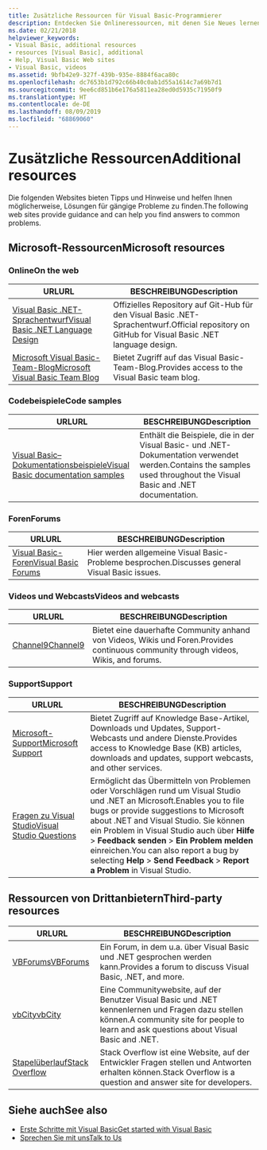 ```yaml
---
title: Zusätzliche Ressourcen für Visual Basic-Programmierer
description: Entdecken Sie Onlineressourcen, mit denen Sie Neues lernen, Fragen stellen und mehr Informationen zu Visual Basic erhalten können.
ms.date: 02/21/2018
helpviewer_keywords:
- Visual Basic, additional resources
- resources [Visual Basic], additional
- Help, Visual Basic Web sites
- Visual Basic, videos
ms.assetid: 9bfb42e9-327f-439b-935e-8884f6aca80c
ms.openlocfilehash: dc7653b1d792c66b40c0ab1d55a1614c7a69b7d1
ms.sourcegitcommit: 9ee6cd851b6e176a5811ea28ed0d5935c71950f9
ms.translationtype: HT
ms.contentlocale: de-DE
ms.lasthandoff: 08/09/2019
ms.locfileid: "68869060"
---
```

# <a name="additional-resources"></a><span data-ttu-id="1721d-103">Zusätzliche Ressourcen</span><span class="sxs-lookup"><span data-stu-id="1721d-103">Additional resources</span></span>

<span data-ttu-id="1721d-104">Die folgenden Websites bieten Tipps und Hinweise und helfen Ihnen möglicherweise, Lösungen für gängige Probleme zu finden.</span><span class="sxs-lookup"><span data-stu-id="1721d-104">The following web sites provide guidance and can help you find answers to common problems.</span></span>

## <a name="microsoft-resources"></a><span data-ttu-id="1721d-105">Microsoft-Ressourcen</span><span class="sxs-lookup"><span data-stu-id="1721d-105">Microsoft resources</span></span>

### <a name="on-the-web"></a><span data-ttu-id="1721d-106">Online</span><span class="sxs-lookup"><span data-stu-id="1721d-106">On the web</span></span>

|<span data-ttu-id="1721d-107">URL</span><span class="sxs-lookup"><span data-stu-id="1721d-107">URL</span></span>|<span data-ttu-id="1721d-108">BESCHREIBUNG</span><span class="sxs-lookup"><span data-stu-id="1721d-108">Description</span></span>|
|----------|----------------|
|[<span data-ttu-id="1721d-109">Visual Basic .NET-Sprachentwurf</span><span class="sxs-lookup"><span data-stu-id="1721d-109">Visual Basic .NET Language Design</span></span>](https://github.com/dotnet/vblang)|<span data-ttu-id="1721d-110">Offizielles Repository auf Git-Hub für den Visual Basic .NET-Sprachentwurf.</span><span class="sxs-lookup"><span data-stu-id="1721d-110">Official repository on GitHub for Visual Basic .NET language design.</span></span>|
|[<span data-ttu-id="1721d-111">Microsoft Visual Basic-Team-Blog</span><span class="sxs-lookup"><span data-stu-id="1721d-111">Microsoft Visual Basic Team Blog</span></span>](https://devblogs.microsoft.com/vbteam/)|<span data-ttu-id="1721d-112">Bietet Zugriff auf das Visual Basic-Team-Blog.</span><span class="sxs-lookup"><span data-stu-id="1721d-112">Provides access to the Visual Basic team blog.</span></span>|

### <a name="code-samples"></a><span data-ttu-id="1721d-113">Codebeispiele</span><span class="sxs-lookup"><span data-stu-id="1721d-113">Code samples</span></span>

|<span data-ttu-id="1721d-114">URL</span><span class="sxs-lookup"><span data-stu-id="1721d-114">URL</span></span>|<span data-ttu-id="1721d-115">BESCHREIBUNG</span><span class="sxs-lookup"><span data-stu-id="1721d-115">Description</span></span>|
|----------|----------------|
|[<span data-ttu-id="1721d-116">Visual Basic– Dokumentationsbeispiele</span><span class="sxs-lookup"><span data-stu-id="1721d-116">Visual Basic documentation samples</span></span>](https://github.com/dotnet/samples/tree/master/snippets/visualbasic)|<span data-ttu-id="1721d-117">Enthält die Beispiele, die in der Visual Basic- und .NET-Dokumentation verwendet werden.</span><span class="sxs-lookup"><span data-stu-id="1721d-117">Contains the samples used throughout the Visual Basic and .NET documentation.</span></span>|

### <a name="forums"></a><span data-ttu-id="1721d-118">Foren</span><span class="sxs-lookup"><span data-stu-id="1721d-118">Forums</span></span>

|<span data-ttu-id="1721d-119">URL</span><span class="sxs-lookup"><span data-stu-id="1721d-119">URL</span></span>|<span data-ttu-id="1721d-120">BESCHREIBUNG</span><span class="sxs-lookup"><span data-stu-id="1721d-120">Description</span></span>|
|----------|----------------|
|[<span data-ttu-id="1721d-121">Visual Basic-Foren</span><span class="sxs-lookup"><span data-stu-id="1721d-121">Visual Basic Forums</span></span>](https://social.msdn.microsoft.com/Forums/vstudio/home?forum=vbgeneral)|<span data-ttu-id="1721d-122">Hier werden allgemeine Visual Basic-Probleme besprochen.</span><span class="sxs-lookup"><span data-stu-id="1721d-122">Discusses general Visual Basic issues.</span></span>|

### <a name="videos-and-webcasts"></a><span data-ttu-id="1721d-123">Videos und Webcasts</span><span class="sxs-lookup"><span data-stu-id="1721d-123">Videos and webcasts</span></span>

|<span data-ttu-id="1721d-124">URL</span><span class="sxs-lookup"><span data-stu-id="1721d-124">URL</span></span>|<span data-ttu-id="1721d-125">BESCHREIBUNG</span><span class="sxs-lookup"><span data-stu-id="1721d-125">Description</span></span>|
|----------|----------------|
|[<span data-ttu-id="1721d-126">Channel9</span><span class="sxs-lookup"><span data-stu-id="1721d-126">Channel9</span></span>](https://channel9.msdn.com/)|<span data-ttu-id="1721d-127">Bietet eine dauerhafte Community anhand von Videos, Wikis und Foren.</span><span class="sxs-lookup"><span data-stu-id="1721d-127">Provides continuous community through videos, Wikis, and forums.</span></span>|

### <a name="support"></a><span data-ttu-id="1721d-128">Support</span><span class="sxs-lookup"><span data-stu-id="1721d-128">Support</span></span>

|<span data-ttu-id="1721d-129">URL</span><span class="sxs-lookup"><span data-stu-id="1721d-129">URL</span></span>|<span data-ttu-id="1721d-130">BESCHREIBUNG</span><span class="sxs-lookup"><span data-stu-id="1721d-130">Description</span></span>|
|----------|----------------|
|[<span data-ttu-id="1721d-131">Microsoft-Support</span><span class="sxs-lookup"><span data-stu-id="1721d-131">Microsoft Support</span></span>](https://support.microsoft.com)|<span data-ttu-id="1721d-132">Bietet Zugriff auf Knowledge Base-Artikel, Downloads und Updates, Support-Webcasts und andere Dienste.</span><span class="sxs-lookup"><span data-stu-id="1721d-132">Provides access to Knowledge Base (KB) articles, downloads and updates, support webcasts, and other services.</span></span>|
|[<span data-ttu-id="1721d-133">Fragen zu Visual Studio</span><span class="sxs-lookup"><span data-stu-id="1721d-133">Visual Studio Questions</span></span>](https://developercommunity.visualstudio.com)|<span data-ttu-id="1721d-134">Ermöglicht das Übermitteln von Problemen oder Vorschlägen rund um Visual Studio und .NET an Microsoft.</span><span class="sxs-lookup"><span data-stu-id="1721d-134">Enables you to file bugs or provide suggestions to Microsoft about .NET and Visual Studio.</span></span> <span data-ttu-id="1721d-135">Sie können ein Problem in Visual Studio auch über **Hilfe** > **Feedback senden** > **Ein Problem melden** einreichen.</span><span class="sxs-lookup"><span data-stu-id="1721d-135">You can also report a bug by selecting **Help** > **Send Feedback** > **Report a Problem** in Visual Studio.</span></span>|

## <a name="third-party-resources"></a><span data-ttu-id="1721d-136">Ressourcen von Drittanbietern</span><span class="sxs-lookup"><span data-stu-id="1721d-136">Third-party resources</span></span>

|<span data-ttu-id="1721d-137">URL</span><span class="sxs-lookup"><span data-stu-id="1721d-137">URL</span></span>|<span data-ttu-id="1721d-138">BESCHREIBUNG</span><span class="sxs-lookup"><span data-stu-id="1721d-138">Description</span></span>|
|----------|----------------|
|[<span data-ttu-id="1721d-139">VBForums</span><span class="sxs-lookup"><span data-stu-id="1721d-139">VBForums</span></span>](http://www.vbforums.com/)|<span data-ttu-id="1721d-140">Ein Forum, in dem u.a. über Visual Basic und .NET gesprochen werden kann.</span><span class="sxs-lookup"><span data-stu-id="1721d-140">Provides a forum to discuss Visual Basic, .NET, and more.</span></span>|
|[<span data-ttu-id="1721d-141">vbCity</span><span class="sxs-lookup"><span data-stu-id="1721d-141">vbCity</span></span>](http://vbcity.com/)|<span data-ttu-id="1721d-142">Eine Communitywebsite, auf der Benutzer Visual Basic und .NET kennenlernen und Fragen dazu stellen können.</span><span class="sxs-lookup"><span data-stu-id="1721d-142">A community site for people to learn and ask questions about Visual Basic and .NET.</span></span>|
|[<span data-ttu-id="1721d-143">Stapelüberlauf</span><span class="sxs-lookup"><span data-stu-id="1721d-143">Stack Overflow</span></span>](https://stackoverflow.com/questions/tagged/vb.net)|<span data-ttu-id="1721d-144">Stack Overflow ist eine Website, auf der Entwickler Fragen stellen und Antworten erhalten können.</span><span class="sxs-lookup"><span data-stu-id="1721d-144">Stack Overflow is a question and answer site for developers.</span></span>|

## <a name="see-also"></a><span data-ttu-id="1721d-145">Siehe auch</span><span class="sxs-lookup"><span data-stu-id="1721d-145">See also</span></span>

- [<span data-ttu-id="1721d-146">Erste Schritte mit Visual Basic</span><span class="sxs-lookup"><span data-stu-id="1721d-146">Get started with Visual Basic</span></span>](../../visual-basic/getting-started/index.md)
- [<span data-ttu-id="1721d-147">Sprechen Sie mit uns</span><span class="sxs-lookup"><span data-stu-id="1721d-147">Talk to Us</span></span>](/visualstudio/ide/talk-to-us)

